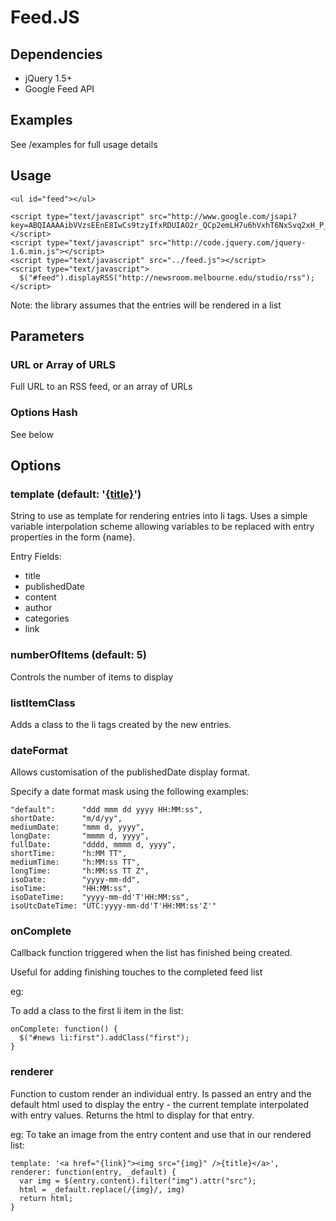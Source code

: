 Feed.JS
=======================

Dependencies 
-----------------------
* jQuery 1.5+
* Google Feed API



Examples
-----------------------
See /examples for full usage details




Usage 
-----------------------
    <ul id="feed"></ul>

    <script type="text/javascript" src="http://www.google.com/jsapi?key=ABQIAAAAibVVzsEEnE8IwCs9tzyIfxRDUIAO2r_QCp2emLH7u6hVxhT6NxSvq2xH_P__wq2OJo7epHUGh17NIg"></script>
    <script type="text/javascript" src="http://code.jquery.com/jquery-1.6.min.js"></script>
    <script type="text/javascript" src="../feed.js"></script>    
    <script type="text/javascript">
      $("#feed").displayRSS("http://newsroom.melbourne.edu/studio/rss");             
    </script>

Note: the library assumes that the entries will be rendered in a list 


Parameters
-----------------------
### URL or Array of URLS
Full URL to an RSS feed, or an array of URLs


### Options Hash 
See below


Options 
-----------------------



### template (default: '<a href="{link}">{title}</a>')

String to use as template for rendering entries into li tags. 
Uses a simple variable interpolation scheme allowing variables to be replaced with entry properties in the form {name}.

Entry Fields:

* title
* publishedDate
* content
* author
* categories
* link



### numberOfItems (default: 5)

Controls the number of items to display


### listItemClass

Adds a class to the li tags created by the new entries.

### dateFormat

Allows customisation of the publishedDate display format.

Specify a date format mask using the following examples:

    "default":      "ddd mmm dd yyyy HH:MM:ss",
    shortDate:      "m/d/yy",
    mediumDate:     "mmm d, yyyy",
    longDate:       "mmmm d, yyyy",
    fullDate:       "dddd, mmmm d, yyyy",
    shortTime:      "h:MM TT",
    mediumTime:     "h:MM:ss TT",
    longTime:       "h:MM:ss TT Z",
    isoDate:        "yyyy-mm-dd",
    isoTime:        "HH:MM:ss",
    isoDateTime:    "yyyy-mm-dd'T'HH:MM:ss",
    isoUtcDateTime: "UTC:yyyy-mm-dd'T'HH:MM:ss'Z'"
	
	


### onComplete

Callback function triggered when the list has finished being created. 

Useful for adding finishing touches to the completed feed list

eg:

To add a class to the first li item in the list:

    onComplete: function() {
      $("#news li:first").addClass("first");
    }


### renderer 

Function to custom render an individual entry. 
Is passed an entry and the default html used to display the entry - the current template interpolated with entry values.
Returns the html to display for that entry.

eg:
To take an image from the entry content and use that in our rendered list:

    template: '<a href="{link}"><img src="{img}" />{title}</a>',
    renderer: function(entry, _default) {  
      var img = $(entry.content).filter("img").attr("src");
      html = _default.replace(/{img}/, img)       
      return html;
    }


